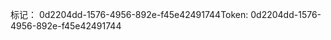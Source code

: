 <span data-ttu-id="44424-101">标记： 0d2204dd-1576-4956-892e-f45e42491744</span><span class="sxs-lookup"><span data-stu-id="44424-101">Token: 0d2204dd-1576-4956-892e-f45e42491744</span></span>